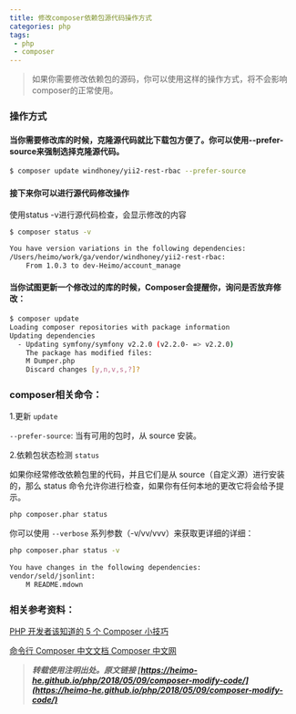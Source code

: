 ```yaml
---
title: 修改composer依赖包源代码操作方式
categories: php
tags:
 - php
 - composer
---
```


> 如果你需要修改依赖包的源码，你可以使用这样的操作方式，将不会影响composer的正常使用。

### 操作方式
#### 当你需要修改库的时候，克隆源代码就比下载包方便了。你可以使用--prefer-source来强制选择克隆源代码。

```bash
$ composer update windhoney/yii2-rest-rbac --prefer-source
```

<!-- more -->

#### 接下来你可以进行源代码修改操作

使用status -v进行源代码检查，会显示修改的内容

```bash
$ composer status -v

You have version variations in the following dependencies:
/Users/heimo/work/ga/vendor/windhoney/yii2-rest-rbac:
    From 1.0.3 to dev-Heimo/account_manage
```


#### 当你试图更新一个修改过的库的时候，Composer会提醒你，询问是否放弃修改：

```bash
$ composer update
Loading composer repositories with package information
Updating dependencies
  - Updating symfony/symfony v2.2.0 (v2.2.0- => v2.2.0)
    The package has modified files:
    M Dumper.php
    Discard changes [y,n,v,s,?]?
```

### composer相关命令：

1.更新 `update`

`--prefer-source`: 当有可用的包时，从 source 安装。

2.依赖包状态检测 `status`

如果你经常修改依赖包里的代码，并且它们是从 source（自定义源）进行安装的，那么 status 命令允许你进行检查，如果你有任何本地的更改它将会给予提示。

```bash
php composer.phar status
```

你可以使用 `--verbose` 系列参数（-v/vv/vvv）来获取更详细的详细：

```bash
php composer.phar status -v
  
You have changes in the following dependencies:
vendor/seld/jsonlint:
    M README.mdown
```
 

### 相关参考资料：

[PHP 开发者该知道的 5 个 Composer 小技巧](https://www.phpcomposer.com/5-features-to-know-about-composer-php/)

[命令行 Composer 中文文档 Composer 中文网](http://docs.phpcomposer.com/03-cli.html#status)
 



> ***转载使用注明出处。原文链接 [https://heimo-he.github.io/php/2018/05/09/composer-modify-code/](https://heimo-he.github.io/php/2018/05/09/composer-modify-code/)***